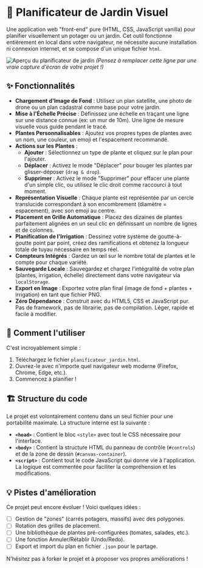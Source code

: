 # 🌿 Planificateur de Jardin Visuel

Une application web "front-end" pure (HTML, CSS, JavaScript vanilla) pour planifier visuellement un potager ou un jardin. Cet outil fonctionne entièrement en local dans votre navigateur, ne nécessite aucune installation ni connexion internet, et se compose d'un unique fichier `html`.

![Aperçu du planificateur de jardin](URL_DE_VOTRE_SCREENSHOT.png)
*(Pensez à remplacer cette ligne par une vraie capture d'écran de votre projet !)*

## ✨ Fonctionnalités

- **Chargement d'Image de Fond** : Utilisez un plan satellite, une photo de drone ou un plan cadastral comme base pour votre jardin.
- **Mise à l'Échelle Précise** : Définissez une échelle en traçant une ligne sur une distance connue (ex: un mur de 10m). Une ligne de mesure visuelle vous guide pendant le tracé.
- **Plantes Personnalisables** : Ajoutez vos propres types de plantes avec un nom, une couleur, un emoji et l'espacement recommandé.
- **Actions sur les Plantes** :
    - **Ajouter** : Sélectionnez un type de plante et cliquez sur le plan pour l'ajouter.
    - **Déplacer** : Activez le mode "Déplacer" pour bouger les plantes par glisser-déposer (`drag & drop`).
    - **Supprimer** : Activez le mode "Supprimer" pour effacer une plante d'un simple clic, ou utilisez le clic droit comme raccourci à tout moment.
- **Représentation Visuelle** : Chaque plante est représentée par un cercle translucide correspondant à son encombrement (diamètre = espacement), avec son emoji au centre.
- **Placement en Grille Automatique** : Placez des dizaines de plantes parfaitement alignées en un seul clic en définissant un nombre de lignes et de colonnes.
- **Planification de l'Irrigation** : Dessinez votre système de goutte-à-goutte point par point, créez des ramifications et obtenez la longueur totale de tuyau nécessaire en temps réel.
- **Compteurs Intégrés** : Gardez un œil sur le nombre total de plantes et le compte pour chaque variété.
- **Sauvegarde Locale** : Sauvegardez et chargez l'intégralité de votre plan (plantes, irrigation, échelle) directement dans votre navigateur via `localStorage`.
- **Export en Image** : Exportez votre plan final (image de fond + plantes + irrigation) en tant que fichier PNG.
- **Zéro Dépendance** : Construit avec du HTML5, CSS et JavaScript pur. Pas de framework, pas de librairie, pas de compilation. Léger, rapide et facile à modifier.

## 🚀 Comment l'utiliser

C'est incroyablement simple :

1.  Téléchargez le fichier `planificateur_jardin.html`.
2.  Ouvrez-le avec n'importe quel navigateur web moderne (Firefox, Chrome, Edge, etc.).
3.  Commencez à planifier !

## 🏗️ Structure du code

Le projet est volontairement contenu dans un seul fichier pour une portabilité maximale. La structure interne est la suivante :

- **`<head>`** : Contient le bloc `<style>` avec tout le CSS nécessaire pour l'interface.
- **`<body>`** : Contient la structure HTML du panneau de contrôle (`#controls`) et de la zone de dessin (`#canvas-container`).
- **`<script>`** : Contient tout le code JavaScript qui donne vie à l'application. La logique est commentée pour faciliter la compréhension et les modifications.

## 💡 Pistes d'amélioration

Ce projet peut encore évoluer ! Voici quelques idées :

- [ ] Gestion de "zones" (carrés potagers, massifs) avec des polygones.
- [ ] Rotation des grilles de placement.
- [ ] Une bibliothèque de plantes pré-configurées (tomates, salades, etc.).
- [ ] Une fonction Annuler/Rétablir (Undo/Redo).
- [ ] Export et import du plan en fichier `.json` pour le partage.

N'hésitez pas à forker le projet et à proposer vos propres améliorations !
